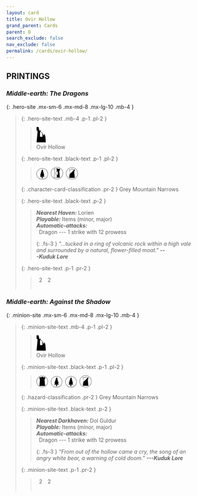 ```yaml
---
layout: card
title: Ovir Hollow
grand_parent: Cards
parent: O
search_exclude: false
nav_exclude: false
permalink: /cards/ovir-hollow/
---
```


## PRINTINGS


### _Middle-earth: The Dragons_

{: .hero-site .mx-sm-6 .mx-md-8 .mx-lg-10 .mb-4 }
> {: .hero-site-text .mb-4 .p-1 .pl-2 }
> > <div class="card-mp"><img src="/assets/images/ruinlair-L.svg"></div>
> > <div class="character-card-name">Ovir Hollow</div>
>
> {: .hero-site-text .black-text .p-1 .pl-2 }
> > ![](/assets/images/wilderness.svg)&ensp;![](/assets/images/border-land.svg)&ensp;![](/assets/images/shadow-land.svg)
>
> {: .character-card-classification .pr-2 }
> Grey Mountain Narrows
>
> {: .hero-site-text .black-text .p-2 }
> > _**Nearest Haven:**_ Lorien <br>_**Playable:**_ Items (minor, major) <br>_**Automatic-attacks:**_<br>&ensp;Dragon --- 1 strike with 12 prowess  
> > 
> > {: .fs-3 } 
> > _“...tucked in a ring of volcanic rock within a high vale and surrounded by a natural, flower-filled moat."_ ***---&#65279;Kuduk&nbsp;Lore*** 
> 
> {: .hero-site-text .p-1 .pr-2 }
> > <div class="hero-site-draw"><span class="hero-you-draw">&ensp;2&ensp;</span><span class="hero-opp-draw">&ensp;2&ensp;</span></div>
> > <div class="card-corruption">&nbsp;</div>

### _Middle-earth: Against the Shadow_

{: .minion-site .mx-sm-6 .mx-md-8 .mx-lg-10 .mb-4 }
> {: .minion-site-text .mb-4 .p-1 .pl-2 }
> > <div class="card-mp"><img src="/assets/images/ruinlair-L.svg"></div>
> > <div class="card-name">Ovir Hollow</div>
>
> {: .minion-site-text .black-text .p-1 .pl-2 }
> > ![](/assets/images/dark-domain.svg)&ensp;![](/assets/images/wilderness.svg)&ensp;![](/assets/images/wilderness.svg)&ensp;![](/assets/images/shadow-land.svg)
>
> {: .hazard-classification .pr-2 }
> Grey Mountain Narrows
>
> {: .minion-site-text .black-text .p-2 }
> > ***Nearest Darkhaven:*** Dol Guldur  <br>_**Playable:**_ Items (minor, major) <br>_**Automatic-attacks:**_<br>&ensp;Dragon --- 1 strike with 12 prowess  
> > 
> > {: .fs-3 } 
> > _“From out of the hollow came a cry, the song of an angry white bear, a warning of cold doom."_ ***---&#65279;Kuduk&nbsp;Lore*** 
> 
> {: .minion-site-text .p-1 .pr-2 }
> > <div class="hero-site-draw"><span class="minion-you-draw">&ensp;2&ensp;</span><span class="minion-opp-draw">&ensp;2&ensp;</span></div>
> > <div class="card-corruption">&nbsp;</div>
